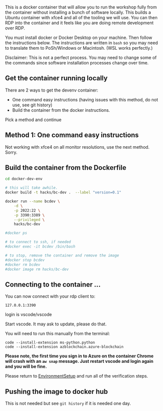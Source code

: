 
This is a docker container that will allow you to run the workshop fully from the container without installing a bunch of software locally.  This builds a Ubuntu container with xfce4 and all of the tooling we will use.  You can then RDP into the container and it feels like you are doing remote development over RDP.  

You must install docker or Docker Desktop on your machine.  Then follow the instructions below.  The instructions are written in `bash` so you may need to translate them to PoSh/Windows or Macintosh.  (WSL works perfectly.)

Disclaimer:  This is not a perfect process.  You may need to change some of the commands since software installation processes change over time.  

## Get the container running locally

There are 2 ways to get the devenv container:

* One command easy instructions (having issues with this method, do not use, see git history)
* Build the container from the docker instructions.  

Pick a method and continue

## Method 1: One command easy instructions

Not working with xfce4 on all monitor resolutions, use the next method.  Sorry.  

## Build the container from the Dockerfile

```bash
cd docker-dev-env

# this will take awhile.  
docker build -t hacks/bc-dev .  --label "version=0.1"

docker run --name bcdev \
    -d \
    -p 2022:22 \
    -p 3390:3389 \
    --privileged \
    hacks/bc-dev

#docker ps

# to connect to ssh, if needed
#docker exec -it bcdev /bin/bash

# to stop, remove the container and remove the image
#docker stop bcdev
#docker rm bcdev
#docker image rm hacks/bc-dev
```

## Connecting to the container ...

You can now connect with your rdp client to:

`127.0.0.1:3390`

login is vscode/vscode  

Start vscode.  It may ask to update, please do that.  

You will need to run this manually from the terminal:

```
code --install-extension ms-python.python
code --install-extension azblockchain.azure-blockchain
```

**Please note, the first time you sign in to Azure on the container Chrome will crash with an `aw snap` message.  Just restart vscode and login again and you will be fine.**

Please return to [EnvironmentSetup](../EnvironmentSetup.md) and run all of the verification steps.  


## Pushing the image to docker hub

This is not needed but see `git history` if it is needed one day.  
